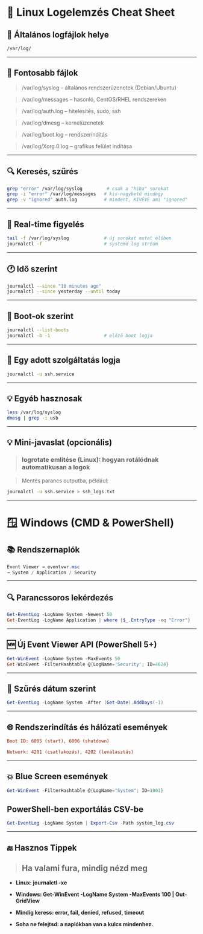 # 🐧 Linux Logelemzés Cheat Sheet

## 📜 Általános logfájlok helye

```bash
/var/log/
```

---

## 📂 Fontosabb fájlok

> /var/log/syslog – általános rendszerüzenetek (Debian/Ubuntu)

> /var/log/messages – hasonló, CentOS/RHEL rendszereken

> /var/log/auth.log – hitelesítés, sudo, ssh

> /var/log/dmesg – kernelüzenetek

> /var/log/boot.log – rendszerindítás

> /var/log/Xorg.0.log – grafikus felület indítása

---

## 🔍 Keresés, szűrés

```bash
grep "error" /var/log/syslog         # csak a "hiba" sorokat
grep -i "error" /var/log/messages   # kis-nagybetű mindegy
grep -v "ignored" auth.log          # mindent, KIVÉVE ami "ignored"
```

---

## 🧹 Real-time figyelés

```bash
tail -f /var/log/syslog             # új sorokat mutat élőben
journalctl -f                       # systemd log stream
```

---

## 🕐 Idő szerint

```bash
journalctl --since "10 minutes ago"
journalctl --since yesterday --until today
```

---

## 📅 Boot-ok szerint

```bash
journalctl --list-boots
journalctl -b -1                    # előző boot logja
```

---

## 🔗 Egy adott szolgáltatás logja

```bash
journalctl -u ssh.service
```

---

## 💡 Egyéb hasznosak

```bash
less /var/log/syslog
dmesg | grep -i usb
```

---

## 💡 Mini-javaslat (opcionális)

> ### logrotate említése (Linux): hogyan rotálódnak automatikusan a logok

> Mentés parancs outputba, például:

```bash
journalctl -u ssh.service > ssh_logs.txt
```

---

# 🪟 Windows (CMD & PowerShell)

## 📚 Rendszernaplók

```powershell
Event Viewer → eventvwr.msc
→ System / Application / Security
```

---

## 🔍 Parancssoros lekérdezés

```powershell
Get-EventLog -LogName System -Newest 50
Get-EventLog -LogName Application | where {$_.EntryType -eq "Error"}
```

---

## 🆕 Új Event Viewer API (PowerShell 5+)

```powershell
Get-WinEvent -LogName System -MaxEvents 50
Get-WinEvent -FilterHashtable @{LogName='Security'; ID=4624}
```

---

## 🔎 Szűrés dátum szerint

```powershell
Get-EventLog -LogName System -After (Get-Date).AddDays(-1)
```

---

## 🌐 Rendszerindítás és hálózati események

```ini
Boot ID: 6005 (start), 6006 (shutdown)

Network: 4201 (csatlakozás), 4202 (leválasztás)
```

---

## 💥 Blue Screen események

```powershell
Get-WinEvent -FilterHashtable @{LogName="System"; ID=1001}
```

## PowerShell-ben exportálás CSV-be

```powershell
Get-EventLog -LogName System | Export-Csv -Path system_log.csv
```

---

## 🔚 Hasznos Tippek

> ## Ha valami fura, mindig nézd meg

- **Linux: journalctl -xe**

- **Windows: Get-WinEvent -LogName System -MaxEvents 100 | Out-GridView**

- **Mindig keress: error, fail, denied, refused, timeout**

- **Soha ne felejtsd: a naplókban van a kulcs mindenhez.**
